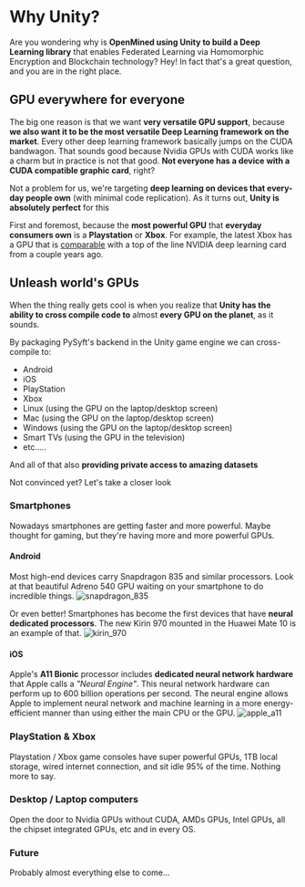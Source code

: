 # Why Unity?

Are you wondering why is **OpenMined using Unity to build a Deep Learning library** that enables Federated Learning via Homomorphic Encryption and Blockchain technology? Hey! In fact that's a great question, and you are in the right place.

## GPU everywhere for everyone

The big one reason is that we want **very versatile GPU support**, because **we also want it to be the most versatile Deep Learning framework on the market**. Every other deep learning framework basically jumps on the CUDA bandwagon. That sounds good because Nvidia GPUs with CUDA works like a charm but in practice is not that good. **Not everyone has a device with a CUDA compatible graphic card**, right?

Not a problem for us, we're targeting **deep learning on devices that every-day people own** (with minimal code replication). As it turns out, **Unity is absolutely perfect** for this

First and foremost, because the **most powerful GPU** that **everyday consumers own** is a **Playstation** or **Xbox**. For example, the latest Xbox has a GPU that is [comparable](https://www.techpowerup.com/gpudb/2977/xbox-one-x-gpu) with a top of the line NVIDIA deep learning card from a couple years ago.

## Unleash world's GPUs

When the thing really gets cool is when you realize that **Unity has the ability to cross compile code to** almost **every GPU on the planet**, as it sounds. 

By packaging PySyft's backend in the Unity game engine we can cross-compile to:

- Android
- iOS
- PlayStation
- Xbox
- Linux (using the GPU on the laptop/desktop screen)
- Mac (using the GPU on the laptop/desktop screen)
- Windows (using the GPU on the laptop/desktop screen)
- Smart TVs (using the GPU in the television)
- etc..... 

And all of that also **providing private access to amazing datasets**

Not convinced yet? Let's take a closer look

### Smartphones 
Nowadays smartphones are getting faster and more powerful. Maybe thought for gaming, but they're having more and more powerful GPUs.

#### Android
Most high-end devices carry Snapdragon 835 and similar processors. Look at that beautiful Adreno 540 GPU waiting on your smartphone to do incredible things. 
![snapdragon_835](https://github.com/OpenMined/OpenMined/blob/master/images/WhyUnity/snapdragon_835.png)

Or even better! Smartphones has become the first devices that have **neural dedicated processors**. The new Kirin 970 mounted in the Huawei Mate 10 is an example of that.
![kirin_970](https://github.com/OpenMined/OpenMined/blob/master/images/WhyUnity/kirin_970.png)

#### iOS

Apple's **A11 Bionic** processor includes **dedicated neural network hardware** that Apple calls a *"Neural Engine"*. This neural network hardware can perform up to 600 billion operations per second. The neural engine allows Apple to implement neural network and machine learning in a more energy-efficient manner than using either the main CPU or the GPU.
![apple_a11](https://github.com/OpenMined/OpenMined/blob/master/images/WhyUnity/apple_a11.png)

### PlayStation & Xbox

Playstation / Xbox game consoles have super powerful GPUs, 1TB local storage, wired internet connection, and sit idle 95% of the time. Nothing more to say.

### Desktop / Laptop computers

Open the door to Nvidia GPUs without CUDA, AMDs GPUs, Intel GPUs, all the chipset integrated GPUs, etc and in every OS.

### Future

Probably almost everything else to come...


